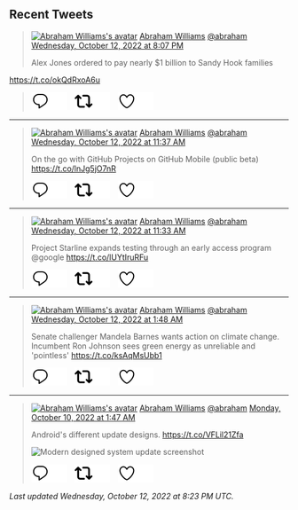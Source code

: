 ## Recent Tweets

> [![Abraham Williams's avatar](https://pbs.twimg.com/profile_images/897079141719195648/_mvh-QJH_mini.jpg)](https://twitter.com/abraham) [Abraham Williams](https://twitter.com/abraham) [@abraham](https://twitter.com/abraham) [Wednesday, October 12, 2022 at 8:07 PM](https://twitter.com/abraham/status/1580289175768924161)
>
> Alex Jones ordered to pay nearly $1 billion to Sandy Hook families

https://t.co/okQdRxoA6u
>
> [![Reply](./images/reply_light.svg#gh-light-mode-only "Reply")](https://twitter.com/intent/tweet?in_reply_to=1580289175768924161#gh-light-mode-only)[![Reply](./images/reply.svg#gh-dark-mode-only "Reply")](https://twitter.com/intent/tweet?in_reply_to=1580289175768924161#gh-dark-mode-only)&emsp;[![Retweet](./images/retweet_light.svg#gh-light-mode-only "Retweet")](https://twitter.com/intent/retweet?tweet_id=1580289175768924161#gh-light-mode-only)[![Retweet](./images/retweet.svg#gh-dark-mode-only "Retweet")](https://twitter.com/intent/retweet?tweet_id=1580289175768924161#gh-dark-mode-only)&emsp;[![Like](./images/like_light.svg#gh-light-mode-only "Like")](https://twitter.com/intent/favorite?tweet_id=1580289175768924161#gh-light-mode-only)[![Like](./images/like.svg#gh-dark-mode-only "Like")](https://twitter.com/intent/favorite?tweet_id=1580289175768924161#gh-dark-mode-only)


---

> [![Abraham Williams's avatar](https://pbs.twimg.com/profile_images/897079141719195648/_mvh-QJH_mini.jpg)](https://twitter.com/abraham) [Abraham Williams](https://twitter.com/abraham) [@abraham](https://twitter.com/abraham) [Wednesday, October 12, 2022 at 11:37 AM](https://twitter.com/abraham/status/1580160848521142272)
>
> On the go with GitHub Projects on GitHub Mobile (public beta) https://t.co/lnJg5jO7nR
>
> [![Reply](./images/reply_light.svg#gh-light-mode-only "Reply")](https://twitter.com/intent/tweet?in_reply_to=1580160848521142272#gh-light-mode-only)[![Reply](./images/reply.svg#gh-dark-mode-only "Reply")](https://twitter.com/intent/tweet?in_reply_to=1580160848521142272#gh-dark-mode-only)&emsp;[![Retweet](./images/retweet_light.svg#gh-light-mode-only "Retweet")](https://twitter.com/intent/retweet?tweet_id=1580160848521142272#gh-light-mode-only)[![Retweet](./images/retweet.svg#gh-dark-mode-only "Retweet")](https://twitter.com/intent/retweet?tweet_id=1580160848521142272#gh-dark-mode-only)&emsp;[![Like](./images/like_light.svg#gh-light-mode-only "Like")](https://twitter.com/intent/favorite?tweet_id=1580160848521142272#gh-light-mode-only)[![Like](./images/like.svg#gh-dark-mode-only "Like")](https://twitter.com/intent/favorite?tweet_id=1580160848521142272#gh-dark-mode-only)


---

> [![Abraham Williams's avatar](https://pbs.twimg.com/profile_images/897079141719195648/_mvh-QJH_mini.jpg)](https://twitter.com/abraham) [Abraham Williams](https://twitter.com/abraham) [@abraham](https://twitter.com/abraham) [Wednesday, October 12, 2022 at 11:33 AM](https://twitter.com/abraham/status/1580159726125715456)
>
> Project Starline expands testing through an early access program @google https://t.co/lUYtIruRFu
>
> [![Reply](./images/reply_light.svg#gh-light-mode-only "Reply")](https://twitter.com/intent/tweet?in_reply_to=1580159726125715456#gh-light-mode-only)[![Reply](./images/reply.svg#gh-dark-mode-only "Reply")](https://twitter.com/intent/tweet?in_reply_to=1580159726125715456#gh-dark-mode-only)&emsp;[![Retweet](./images/retweet_light.svg#gh-light-mode-only "Retweet")](https://twitter.com/intent/retweet?tweet_id=1580159726125715456#gh-light-mode-only)[![Retweet](./images/retweet.svg#gh-dark-mode-only "Retweet")](https://twitter.com/intent/retweet?tweet_id=1580159726125715456#gh-dark-mode-only)&emsp;[![Like](./images/like_light.svg#gh-light-mode-only "Like")](https://twitter.com/intent/favorite?tweet_id=1580159726125715456#gh-light-mode-only)[![Like](./images/like.svg#gh-dark-mode-only "Like")](https://twitter.com/intent/favorite?tweet_id=1580159726125715456#gh-dark-mode-only)


---

> [![Abraham Williams's avatar](https://pbs.twimg.com/profile_images/897079141719195648/_mvh-QJH_mini.jpg)](https://twitter.com/abraham) [Abraham Williams](https://twitter.com/abraham) [@abraham](https://twitter.com/abraham) [Wednesday, October 12, 2022 at 1:48 AM](https://twitter.com/abraham/status/1580012513080774657)
>
> Senate challenger Mandela Barnes wants action on climate change. Incumbent Ron Johnson sees green energy as unreliable and 'pointless'
https://t.co/ksAqMsUbb1
>
> [![Reply](./images/reply_light.svg#gh-light-mode-only "Reply")](https://twitter.com/intent/tweet?in_reply_to=1580012513080774657#gh-light-mode-only)[![Reply](./images/reply.svg#gh-dark-mode-only "Reply")](https://twitter.com/intent/tweet?in_reply_to=1580012513080774657#gh-dark-mode-only)&emsp;[![Retweet](./images/retweet_light.svg#gh-light-mode-only "Retweet")](https://twitter.com/intent/retweet?tweet_id=1580012513080774657#gh-light-mode-only)[![Retweet](./images/retweet.svg#gh-dark-mode-only "Retweet")](https://twitter.com/intent/retweet?tweet_id=1580012513080774657#gh-dark-mode-only)&emsp;[![Like](./images/like_light.svg#gh-light-mode-only "Like")](https://twitter.com/intent/favorite?tweet_id=1580012513080774657#gh-light-mode-only)[![Like](./images/like.svg#gh-dark-mode-only "Like")](https://twitter.com/intent/favorite?tweet_id=1580012513080774657#gh-dark-mode-only)


---

> [![Abraham Williams's avatar](https://pbs.twimg.com/profile_images/897079141719195648/_mvh-QJH_mini.jpg)](https://twitter.com/abraham) [Abraham Williams](https://twitter.com/abraham) [@abraham](https://twitter.com/abraham) [Monday, October 10, 2022 at 1:47 AM](https://twitter.com/abraham/status/1579287530335535104)
>
> Android's different update designs. https://t.co/VFLil21Zfa
>
> ![Modern designed system update screenshot](https://pbs.twimg.com/media/FerBc-CXgAEpn3o.jpg)
>
> [![Reply](./images/reply_light.svg#gh-light-mode-only "Reply")](https://twitter.com/intent/tweet?in_reply_to=1579287530335535104#gh-light-mode-only)[![Reply](./images/reply.svg#gh-dark-mode-only "Reply")](https://twitter.com/intent/tweet?in_reply_to=1579287530335535104#gh-dark-mode-only)&emsp;[![Retweet](./images/retweet_light.svg#gh-light-mode-only "Retweet")](https://twitter.com/intent/retweet?tweet_id=1579287530335535104#gh-light-mode-only)[![Retweet](./images/retweet.svg#gh-dark-mode-only "Retweet")](https://twitter.com/intent/retweet?tweet_id=1579287530335535104#gh-dark-mode-only)&emsp;[![Like](./images/like_light.svg#gh-light-mode-only "Like")](https://twitter.com/intent/favorite?tweet_id=1579287530335535104#gh-light-mode-only)[![Like](./images/like.svg#gh-dark-mode-only "Like")](https://twitter.com/intent/favorite?tweet_id=1579287530335535104#gh-dark-mode-only)


_Last updated Wednesday, October 12, 2022 at 8:23 PM UTC._
